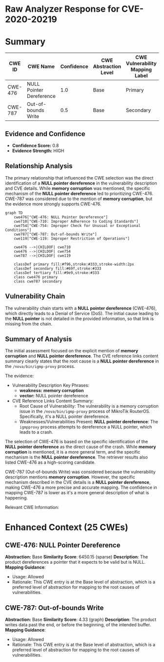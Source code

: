 # Raw Analyzer Response for CVE-2020-20219

# Summary
| CWE ID | CWE Name | Confidence | CWE Abstraction Level | CWE Vulnerability Mapping Label | CWE-Vulnerability Mapping Notes |
|---|---|---|---|---|---|
| CWE-476 | NULL Pointer Dereference | 1.0 | Base | Primary | Allowed |
| CWE-787 | Out-of-bounds Write | 0.5 | Base | Secondary | Allowed |

## Evidence and Confidence

*   **Confidence Score:** 0.8
*   **Evidence Strength:** HIGH

## Relationship Analysis
The primary relationship that influenced the CWE selection was the direct identification of a **NULL pointer dereference** in the vulnerability description and CVE details. While **memory corruption** was mentioned, the specific mechanism of the **NULL pointer dereference** led to prioritizing CWE-476. CWE-787 was considered due to the mention of **memory corruption**, but the evidence more strongly supports CWE-476.

```mermaid
graph TD
    cwe476["CWE-476: NULL Pointer Dereference"]
    cwe710["CWE-710: Improper Adherence to Coding Standards"]
    cwe754["CWE-754: Improper Check for Unusual or Exceptional Conditions"]
    cwe787["CWE-787: Out-of-bounds Write"]
    cwe119["CWE-119: Improper Restriction of Operations"]

    cwe476 -->|CHILDOF| cwe710
    cwe476 -->|CHILDOF| cwe754
    cwe787 -->|CHILDOF| cwe119
    
    classDef primary fill:#f96,stroke:#333,stroke-width:2px
    classDef secondary fill:#69f,stroke:#333
    classDef tertiary fill:#9e9,stroke:#333
    class cwe476 primary
    class cwe787 secondary
```

## Vulnerability Chain
The vulnerability chain starts with a **NULL pointer dereference** (CWE-476), which directly leads to a Denial of Service (DoS). The initial cause leading to the **NULL pointer** is not detailed in the provided information, so that link is missing from the chain.

## Summary of Analysis
The initial assessment focused on the explicit mention of **memory corruption** and **NULL pointer dereference**. The CVE reference links content summary clearly states that the root cause is a **NULL pointer dereference** in the `/nova/bin/igmp-proxy` process.

The evidence:
- Vulnerability Description Key Phrases:
  -   **weakness:** **memory corruption**
  -   **vector:** NULL pointer dereference
- CVE Reference Links Content Summary:
  -   Root Cause of Vulnerability: The vulnerability is a memory corruption issue in the `/nova/bin/igmp-proxy` process of MikroTik RouterOS. Specifically, it's a NULL pointer dereference.
  -   Weaknesses/Vulnerabilities Present: **NULL pointer dereference**: The `igmpproxy` process attempts to dereference a NULL pointer, which leads to a crash.

The selection of CWE-476 is based on the specific identification of the **NULL pointer dereference** as the direct cause of the crash. While **memory corruption** is mentioned, it is a more general term, and the specific mechanism is the **NULL pointer dereference**. The retriever results also listed CWE-476 as a high-scoring candidate.

CWE-787 (Out-of-bounds Write) was considered because the vulnerability description mentions **memory corruption**. However, the specific mechanism described in the CVE details is a **NULL pointer dereference**, making CWE-476 a more precise and accurate mapping. The confidence in mapping CWE-787 is lower as it's a more general description of what is happening.

Relevant CWE Information:

# Enhanced Context (25 CWEs)

## CWE-476: NULL Pointer Dereference
**Abstraction:** Base
**Similarity Score**: 6450.15 (sparse)
**Description**:
The product dereferences a pointer that it expects to be valid but is NULL.
**Mapping Guidance**:
- Usage: Allowed
- Rationale: This CWE entry is at the Base level of abstraction, which is a preferred level of abstraction for mapping to the root causes of vulnerabilities.

## CWE-787: Out-of-bounds Write
**Abstraction:** Base
**Similarity Score**: 4.33 (graph)
**Description**:
The product writes data past the end, or before the beginning, of the intended buffer.
**Mapping Guidance**:
- Usage: Allowed
- Rationale: This CWE entry is at the Base level of abstraction, which is a preferred level of abstraction for mapping to the root causes of vulnerabilities.